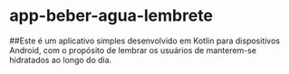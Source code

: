 # app-beber-agua-lembrete

##Este é um aplicativo simples desenvolvido em Kotlin para dispositivos Android, com o propósito de lembrar os usuários de manterem-se hidratados ao longo do dia.
